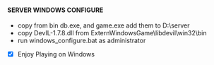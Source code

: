 #### SERVER WINDOWS CONFIGURE
- copy from bin db.exe, and game.exe add them to D:\server
- copy DevIL-1.7.8.dll from ExternWindowsGame\libdevil\win32\bin
- run windows_configure.bat as administrator
- [x] Enjoy Playing on Windows
